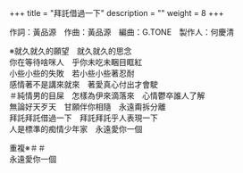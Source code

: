 +++
title = "拜託借過一下"
description = ""
weight = 8
+++

作詞：黃品源　作曲：黃品源　編曲：G.TONE　製作人：何慶清

※就久就久的願望　就久就久的思念  
你在等待啥咪人　乎你未吃未睏目眶紅  
小些小些的失敗　若小些小些著忍耐  
感情著不是講來就來　著愛真心付出才會駛  
＃純情男的目屎　怎樣為伊來滴落來　心情鬱卒誰人了解  
無論好天歹天　甘願伴你相隨　永遠甭拆分離  
拜託拜託借過一下　拜託拜託乎人表現一下  
人是標準的痴情少年家　永遠愛你一個  

重複※＃＃  
永遠愛你一個  